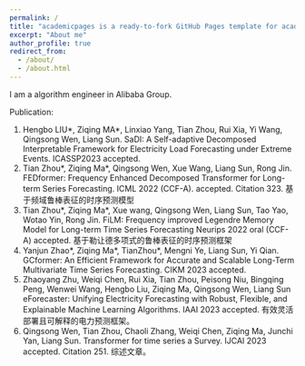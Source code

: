```yaml
---
permalink: /
title: "academicpages is a ready-to-fork GitHub Pages template for academic personal websites"
excerpt: "About me"
author_profile: true
redirect_from: 
  - /about/
  - /about.html
---
```


I am a algorithm engineer in Alibaba Group.

Publication:
1. Hengbo LIU*, Ziqing MA*, Linxiao Yang, Tian Zhou, Rui Xia, Yi Wang, Qingsong Wen, Liang Sun. SaDI: A Self-adaptive Decomposed Interpretable Framework for Electricity Load Forecasting under Extreme Events. ICASSP2023 accepted.
2. Tian Zhou*, Ziqing Ma*, Qingsong Wen, Xue Wang, Liang Sun, Rong Jin. FEDformer: Frequency Enhanced Decomposed Transformer for Long-term Series Forecasting. ICML 2022 (CCF-A). accepted. Citation 323. 基于频域鲁棒表征的时序预测模型
3. Tian Zhou*, Ziqing Ma*, Xue wang, Qingsong Wen, Liang Sun, Tao Yao, Wotao Yin, Rong Jin. FiLM: Frequency improved Legendre Memory Model for Long-term Time Series Forecasting Neurips 2022 oral (CCF-A) accepted. 基于勒让德多项式的鲁棒表征的时序预测框架
4. Yanjun Zhao*, Ziqing Ma*, TianZhou*, Mengni Ye, Liang Sun, Yi Qian. GCformer: An Efficient Framework for Accurate and Scalable Long-Term Multivariate Time Series Forecasting. CIKM 2023 accepted.
5. Zhaoyang Zhu, Weiqi Chen, Rui Xia, Tian Zhou, Peisong Niu, Bingqing Peng, Wenwei Wang, Hengbo Liu, Ziqing Ma, Qingsong Wen, Liang Sun eForecaster: Unifying Electricity Forecasting with Robust, Flexible, and Explainable Machine Learning Algorithms. IAAI 2023 accepted. 有效灵活部署且可解释的电力预测框架。
6. Qingsong Wen, Tian Zhou, Chaoli Zhang, Weiqi Chen, Ziqing Ma, Junchi Yan, Liang Sun. Transformer for time series a Survey. IJCAI 2023 accepted. Citation 251. 综述文章。


